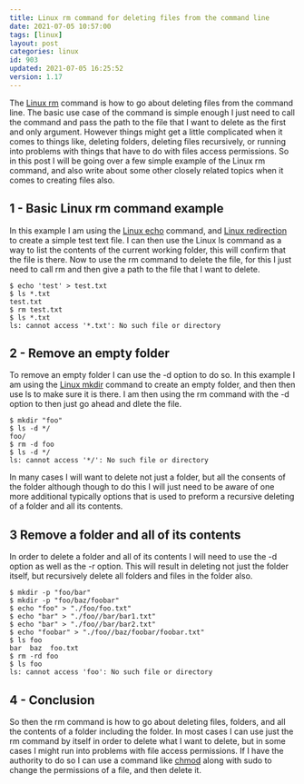 ```yaml
---
title: Linux rm command for deleting files from the command line
date: 2021-07-05 10:57:00
tags: [linux]
layout: post
categories: linux
id: 903
updated: 2021-07-05 16:25:52
version: 1.17
---
```


The [Linux rm](https://linux.die.net/man/1/rm) command is how to go about deleting files from the command line. The basic use case of the command is simple enough I just need to call the command and pass the path to the file that I want to delete as the first and only argument. However things might get a little complicated when it comes to things like, deleting folders, deleting files recursively, or running into problems with things that have to do with files access permissions. So in this post I will be going over a few simple example of the Linux rm command, and also write about some other closely related topics when it comes to creating files also.

<!-- more -->


## 1 - Basic Linux rm command example

In this example I am using the [Linux echo](/2019/08/15/linux-echo/) command, and [Linux redirection](/2020/10/02/linux-redirection/) to create a simple test text file. I can then use the Linux ls command as a way to list the contents of the current working folder, this will confirm that the file is there. Now to use the rm command to delete the file, for this I just need to call rm and then give a path to the file that I want to delete.

```
$ echo 'test' > test.txt
$ ls *.txt
test.txt
$ rm test.txt
$ ls *.txt
ls: cannot access '*.txt': No such file or directory
```

## 2 - Remove an empty folder

To remove an empty folder I can use the -d option to do so. In this example I am using the [Linux mkdir](/2021/06/30/linux-mkdir/) command to create an empty folder, and then then use ls to make sure it is there. I am then using the rm command with the -d option to then just go ahead and dlete the file.

```
$ mkdir "foo"
$ ls -d */
foo/
$ rm -d foo
$ ls -d */
ls: cannot access '*/': No such file or directory
```

In many cases I will want to delete not just a folder, but all the consents of the folder although though to do this I will just need to be aware of one more additional typically options that is used to preform a recursive deleting of a folder and all its contents.

## 3 Remove a folder and all of its contents

In order to delete a folder and all of its contents I will need to use the -d option as well as the -r option. This will result in deleting not just the folder itself, but recursively delete all folders and files in the folder also.

```
$ mkdir -p "foo/bar"
$ mkdir -p "foo/baz/foobar"
$ echo "foo" > "./foo/foo.txt"
$ echo "bar" > "./foo//bar/bar1.txt"
$ echo "bar" > "./foo//bar/bar2.txt"
$ echo "foobar" > "./foo//baz/foobar/foobar.txt"
$ ls foo
bar  baz  foo.txt
$ rm -rd foo
$ ls foo
ls: cannot access 'foo': No such file or directory
```

## 4 - Conclusion

So then the rm command is how to go about deleting files, folders, and all the contents of a folder including the folder. In most cases I can use just the rm command by itself in order to delete what I want to delete, but in some cases I might run into problems with file access permissions. If I have the authority to do so I can use a command like [chmod](/2020/11/13/linux-chmod/) along with sudo to change the permissions of a file, and then delete it.